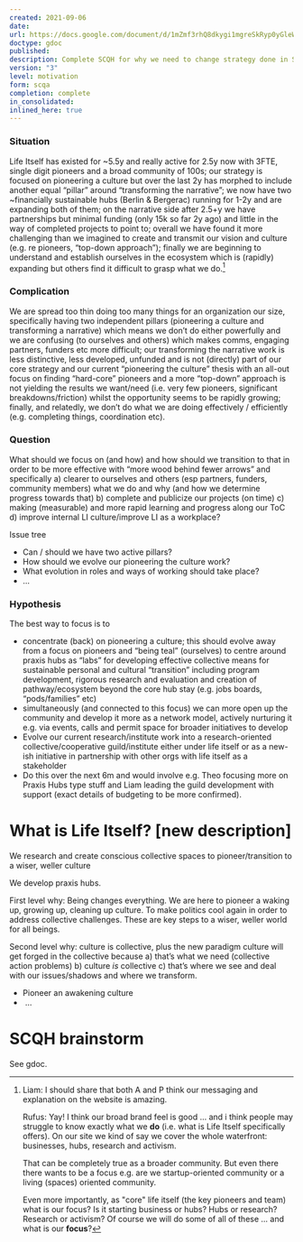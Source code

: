 ```yaml
---
created: 2021-09-06
date: 
url: https://docs.google.com/document/d/1mZmf3rhQ8dkygi1mgreSkRyp0yGleW-gQcptdvFCei8/edit#heading=h.lytbs2i780a4
doctype: gdoc
published: 
description: Complete SCQH for why we need to change strategy done in Sep 2021. Strong part on Labs.
version: "3"
level: motivation
form: scqa
completion: complete
in_consolidated: 
inlined_here: true
---
```

### Situation

Life Itself has existed for ~5.5y and really active for 2.5y now with 3FTE, single digit pioneers and a broad community of 100s; our strategy is focused on pioneering a culture but over the last 2y has morphed to include another equal “pillar” around “transforming the narrative”; we now have two ~financially sustainable hubs (Berlin & Bergerac) running for 1-2y and are expanding both of them; on the narrative side after 2.5+y we have partnerships but minimal funding (only 15k so far 2y ago) and little in the way of completed projects to point to; overall we have found it more challenging than we imagined to create and transmit our vision and culture (e.g. re pioneers, “top-down approach”); finally we are beginning to understand and establish ourselves in the ecosystem which is (rapidly) expanding but others find it difficult to grasp what we do.[^1]

[^1]: Liam: I should share that both A and P think our messaging and explanation on the website is amazing.
    
    Rufus: Yay! I think our broad brand feel is good ... and i think people may struggle to know exactly what we **do** (i.e. what is Life Itself specifically offers). On our site we kind of say we cover the whole waterfront: businesses, hubs, research and activism.  
    
    That can be completely true as a broader community. But even there there wants to be a focus e.g. are we startup-oriented community or a living (spaces) oriented community.  
    
    Even more importantly, as "core" life itself (the key pioneers and team) what is our focus? Is it starting business or hubs? Hubs or research? Research or activism? Of course we will do some of all of these ... and what is our **focus**?

### Complication

We are spread too thin doing too many things for an organization our size, specifically having two independent pillars (pioneering a culture and transforming a narrative) which means we don’t do either powerfully and we are confusing (to ourselves and others) which makes comms, engaging partners, funders etc more difficult; our transforming the narrative work is less distinctive, less developed, unfunded and is not (directly) part of our core strategy and our current “pioneering the culture” thesis with an all-out focus on finding “hard-core” pioneers and a more “top-down” approach is not yielding the results we want/need (i.e. very few pioneers, significant breakdowns/friction) whilst the opportunity seems to be rapidly growing; finally, and relatedly, we don’t do what we are doing effectively / efficiently (e.g. completing things, coordination etc).

### Question

What should we focus on (and how) and how should we transition to that in order to be more effective with “more wood behind fewer arrows” and specifically a) clearer to ourselves and others (esp partners, funders, community members) what we do and why (and how we determine progress towards that) b) complete and publicize our projects (on time) c) making (measurable) and more rapid learning and progress along our ToC d) improve internal LI culture/improve LI as a workplace?

Issue tree

- Can / should we have two active pillars?
- How should we evolve our pioneering the culture work? 
- What evolution in roles and ways of working should take place?
- ...

### Hypothesis

The best way to focus is to

- concentrate (back) on pioneering a culture; this should evolve away from a focus on pioneers and “being teal” (ourselves) to centre around praxis hubs as “labs” for developing effective collective means for sustainable personal and cultural “transition” including program development, rigorous research and evaluation and creation of pathway/ecosystem beyond the core hub stay (e.g. jobs boards, “pods/families” etc)
- simultaneously (and connected to this focus) we can more open up the community and develop it more as a network model, actively nurturing it e.g. via events, calls and permit space for broader initiatives to develop
- Evolve our current research/institute work into a research-oriented collective/cooperative guild/institute either under life itself or as a new-ish initiative in partnership with other orgs with life itself as a stakeholder
- Do this over the next 6m and would involve e.g. Theo focusing more on Praxis Hubs type stuff and Liam leading the guild development with support (exact details of budgeting to be more confirmed).

# What is Life Itself? [new description]

We research and create conscious collective spaces to pioneer/transition to a wiser, weller culture

We develop praxis hubs.

First level why: Being changes everything. We are here to pioneer a waking up, growing up, cleaning up culture. To make politics cool again in order to address collective challenges. These are key steps to a wiser, weller world for all beings.

Second level why: culture is collective, plus the new paradigm culture will get forged in the collective because a) that’s what we need (collective action problems) b) culture *is* collective c) that’s where we see and deal with our issues/shadows and where we transform.

- Pioneer an awakening culture
-  …

# SCQH brainstorm

See gdoc.